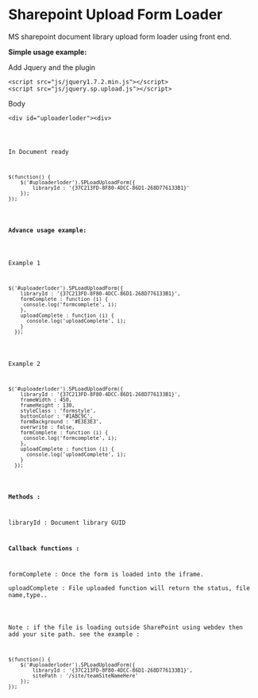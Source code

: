 Sharepoint Upload Form Loader
=============================

MS sharepoint document library upload form loader using front end.

<p><strong>Simple usage example:</strong></p>

<p>Add Jquery and the plugin</p>
<pre><code>&lt;script src="js/jquery1.7.2.min.js"&gt;&lt;/script&gt;
&lt;script src="js/jquery.sp.upload.js"&gt;&lt;/script&gt;</code></pre>

<p>Body</p>
<pre><code>&lt;div id="uploaderloder"&gt;&lt;div&gt;</pre>

<p>In Document ready</p>
<pre><code>$(function() {
    $('#uploaderloder').SPLoadUploadForm({
        libraryId : '{37C213FD-8F80-4DCC-86D1-268D776133B1}'
    });
});</code></pre>

<p><strong>Advance usage example:</strong></p>

<p>Example 1</p>
<pre><code>$('#uploaderloder').SPLoadUploadForm({
    libraryId : '{37C213FD-8F80-4DCC-86D1-268D776133B1}',
    formComplete : function (i) {
     console.log('formcomplete', i);
    },
    uploadComplete : function (i) {
      console.log('uploadComplete', i);
    }
  });</code></pre>


<p>Example 2</p>
<pre><code>$('#uploaderloder').SPLoadUploadForm({
    libraryId : '{37C213FD-8F80-4DCC-86D1-268D776133B1}',
    frameWidth : 450,
    frameHeight : 130,
    styleClass : 'formstyle',
    buttonColor : '#1ABC9C',
    formBackground : '#E3E3E3',
    overwrite : false,
    formComplete : function (i) {
     console.log('formcomplete', i);
    },
    uploadComplete : function (i) {
      console.log('uploadComplete', i);
    }
  });</code></pre>
  
<p><strong>Methods :</strong></p>
<p>libraryId : Document library GUID</p>
<p><strong>Callback functions :</strong></p>
<p>formComplete : Once the form is loaded into the iframe. 
<br/>uploadComplete : File uploaded function will return the status, file name,type..</p>

Note : if the file is loading outside SharePoint using webdev then add your site path. see the example :

<pre><code>$(function() {
    $('#uploaderloder').SPLoadUploadForm({
        libraryId : '{37C213FD-8F80-4DCC-86D1-268D776133B1}',
        sitePath : '/site/teamSiteNameHere'
    });
});</code></pre>
